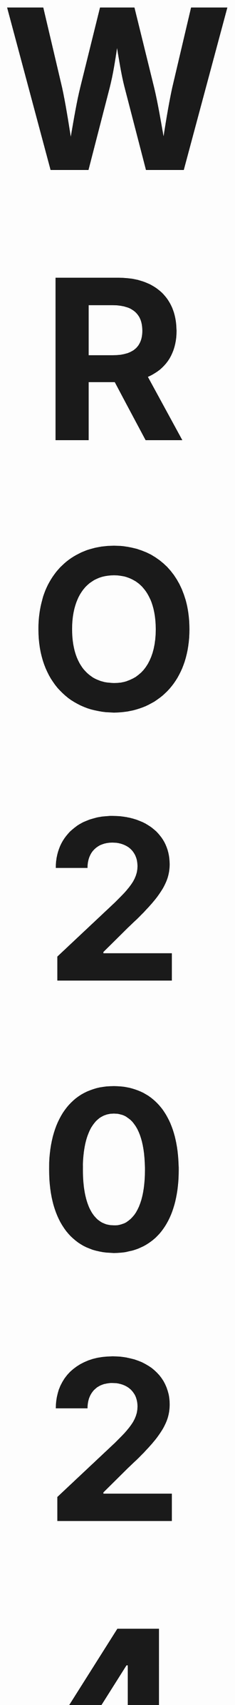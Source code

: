 
## <p align="center"><span style="font-size: 500px;">WRO 2024 Future Engineer</span></p>
<p align="center">
  <img src="https://ybrobot.club/image/YB%20Robot%20logo.png" alt="YB Robot Logo">
</p>